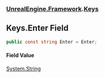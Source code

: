 ### [UnrealEngine.Framework](./UnrealEngine-Framework.md 'UnrealEngine.Framework').[Keys](./Keys.md 'UnrealEngine.Framework.Keys')
## Keys.Enter Field
  
```csharp
public const string Enter = Enter;
```
#### Field Value
[System.String](https://docs.microsoft.com/en-us/dotnet/api/System.String 'System.String')  
